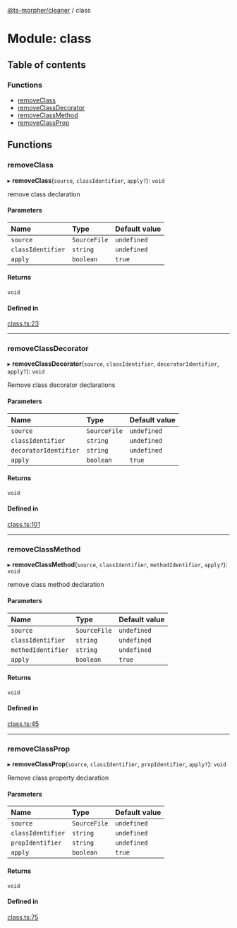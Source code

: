 [@ts-morpher/cleaner](../README.md) / class

# Module: class

## Table of contents

### Functions

- [removeClass](class.md#removeclass)
- [removeClassDecorator](class.md#removeclassdecorator)
- [removeClassMethod](class.md#removeclassmethod)
- [removeClassProp](class.md#removeclassprop)

## Functions

### removeClass

▸ **removeClass**(`source`, `classIdentifier`, `apply?`): `void`

remove class declaration

#### Parameters

| Name | Type | Default value |
| :------ | :------ | :------ |
| `source` | `SourceFile` | `undefined` |
| `classIdentifier` | `string` | `undefined` |
| `apply` | `boolean` | `true` |

#### Returns

`void`

#### Defined in

[class.ts:23](https://github.com/linbudu599/morpher/blob/e1b7ece/packages/cleaner/src/class.ts#L23)

___

### removeClassDecorator

▸ **removeClassDecorator**(`source`, `classIdentifier`, `decoratorIdentifier`, `apply?`): `void`

Remove class decorator declarations

#### Parameters

| Name | Type | Default value |
| :------ | :------ | :------ |
| `source` | `SourceFile` | `undefined` |
| `classIdentifier` | `string` | `undefined` |
| `decoratorIdentifier` | `string` | `undefined` |
| `apply` | `boolean` | `true` |

#### Returns

`void`

#### Defined in

[class.ts:101](https://github.com/linbudu599/morpher/blob/e1b7ece/packages/cleaner/src/class.ts#L101)

___

### removeClassMethod

▸ **removeClassMethod**(`source`, `classIdentifier`, `methodIdentifier`, `apply?`): `void`

remove class method declaration

#### Parameters

| Name | Type | Default value |
| :------ | :------ | :------ |
| `source` | `SourceFile` | `undefined` |
| `classIdentifier` | `string` | `undefined` |
| `methodIdentifier` | `string` | `undefined` |
| `apply` | `boolean` | `true` |

#### Returns

`void`

#### Defined in

[class.ts:45](https://github.com/linbudu599/morpher/blob/e1b7ece/packages/cleaner/src/class.ts#L45)

___

### removeClassProp

▸ **removeClassProp**(`source`, `classIdentifier`, `propIdentifier`, `apply?`): `void`

Remove class property declaration

#### Parameters

| Name | Type | Default value |
| :------ | :------ | :------ |
| `source` | `SourceFile` | `undefined` |
| `classIdentifier` | `string` | `undefined` |
| `propIdentifier` | `string` | `undefined` |
| `apply` | `boolean` | `true` |

#### Returns

`void`

#### Defined in

[class.ts:75](https://github.com/linbudu599/morpher/blob/e1b7ece/packages/cleaner/src/class.ts#L75)
